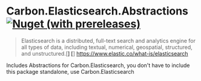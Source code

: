 # Carbon.Elasticsearch.Abstractions [<img alt="Nuget (with prereleases)" src="https://img.shields.io/nuget/vpre/Carbon.ElasticSearch.Abstractions">](https://www.nuget.org/packages/Carbon.ElasticSearch.Abstractions)

> Elasticsearch is a distributed, full-text search and analytics engine for all types of data, including textual, numerical, geospatial, structured, and unstructured.[**]
[**] https://www.elastic.co/what-is/elasticsearch

Includes Abstractions for Carbon.Elasticsearch, you don't have to include this package standalone, use Carbon.Elasticsearch